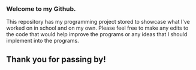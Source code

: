 ### Welcome to my Github.
This repository has my programming project stored to showcase what I've worked on in school and on my own. Please feel free to make any edits to the code that would help improve the programs or any ideas that I should implement into the programs.

## Thank you for passing by!
